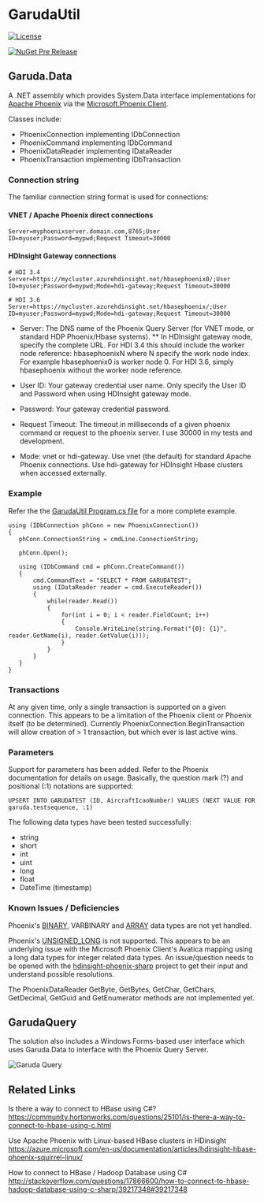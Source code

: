 # GarudaUtil

[![License](https://img.shields.io/badge/license-APACHE-red.svg)](http://www.apache.org/licenses/LICENSE-2.0)

[![NuGet Pre Release](https://img.shields.io/nuget/vpre/Garuda.Data.svg)](https://www.nuget.org/packages/Garuda.Data/)

## Garuda.Data

A .NET assembly which provides System.Data interface implementations for [Apache Phoenix](https://phoenix.apache.org/)
 via the [Microsoft.Phoenix.Client](https://www.nuget.org/packages/Microsoft.Phoenix.Client/).

 Classes include:

 * PhoenixConnection implementing IDbConnection
 * PhoenixCommand implementing IDbCommand
 * PhoenixDataReader implementing IDataReader
 * PhoenixTransaction implementing IDbTransaction

### Connection string

The familiar connection string format is used for connections:

#### VNET / Apache Phoenix direct connections

```
Server=myphoenixserver.domain.com,8765;User ID=myuser;Password=mypwd;Request Timeout=30000 
```

#### HDInsight Gateway connections

```
# HDI 3.4
Server=https://mycluster.azurehdinsight.net/hbasephoenix0/;User ID=myuser;Password=mypwd;Mode=hdi-gateway;Request Timeout=30000

# HDI 3.6
Server=https://mycluster.azurehdinsight.net/hbasephoenix/;User ID=myuser;Password=mypwd;Mode=hdi-gateway;Request Timeout=30000
```

* Server: The DNS name of the Phoenix Query Server (for VNET mode, or standard HDP Phoenix/Hbase systems). 
** In HDInsight gateway mode, specify the complete URL. For HDI 3.4 this should include the worker node reference: hbasephoenixN where N specify the work node index. For example hbasephoenix0 is worker node 0. For HDI 3.6, simply hbasephoenix without the worker node reference.

* User ID: Your gateway credential user name. Only specify the User ID and Password when using HDInsight gateway mode.

* Password: Your gateway credential password.

* Request Timeout: The timeout in milliseconds of a given phoenix command or request to the phoenix server. I use 30000 in my tests and development.

* Mode: vnet or hdi-gateway. Use vnet (the default) for standard Apache Phoenix connections. Use hdi-gateway for HDInsight Hbase clusters when accessed externally.

### Example

 Refer the the [GarudaUtil Program.cs file](https://github.com/dwdii/GarudaUtil/blob/master/GarudaUtil/Program.cs) for a more complete example.

 ```{csharp}
using (IDbConnection phConn = new PhoenixConnection())
{
    phConn.ConnectionString = cmdLine.ConnectionString;

    phConn.Open();

    using (IDbCommand cmd = phConn.CreateCommand())
    {
        cmd.CommandText = "SELECT * FROM GARUDATEST";
        using (IDataReader reader = cmd.ExecuteReader())
        {
            while(reader.Read())
            {
                for(int i = 0; i < reader.FieldCount; i++)
                {
                    Console.WriteLine(string.Format("{0}: {1}", reader.GetName(i), reader.GetValue(i)));
                }
            }
        }
    }                        
}
```
 
### Transactions

At any given time, only a single transaction is supported on a given connection.  This appears to be a limitation of 
the Phoenix client or Phoenix itself (to be determined). Currently PhoenixConnection.BeginTransaction will allow creation
of > 1 transaction, but which ever is last active wins.

### Parameters

Support for parameters has been added. Refer to the Phoenix documentation for details on usage. Basically,
the question mark (?) and positional (:1) notations are supported:
 
```
UPSERT INTO GARUDATEST (ID, AircraftIcaoNumber) VALUES (NEXT VALUE FOR garuda.testsequence, :1)
```
 
The following data types have been tested successfully:

* string
* short
* int
* uint
* long
* float
* DateTime (timestamp)

### Known Issues / Deficiencies

Phoenix's [BINARY](https://phoenix.apache.org/language/datatypes.html#binary_type), VARBINARY and 
[ARRAY](https://phoenix.apache.org/array_type.html) data types are 
not yet handled. 

Phoenix's [UNSIGNED_LONG](https://phoenix.apache.org/language/datatypes.html#unsigned_long_type) is not supported. 
This appears to be an underlying issue with the Microsoft Phoenix Client's Avatica mapping using a long data types
for integer related data types. An issue/question needs to be opened with the [hdinsight-phoenix-sharp](https://github.com/Azure/hdinsight-phoenix-sharp)
project to get their input and understand possible resolutions.

The PhoenixDataReader GetByte, GetBytes, GetChar, GetChars, GetDecimal, GetGuid and 
GetEnumerator methods are not implemented yet.


## GarudaQuery

The solution also includes a Windows Forms-based user interface which uses Garuda.Data to interface
with the Phoenix Query Server. 

![Garuda Query](http://dwdii.github.io/img/GarudaQueryScreenshot.png)

## Related Links

Is there a way to connect to HBase using C#? 
https://community.hortonworks.com/questions/25101/is-there-a-way-to-connect-to-hbase-using-c.html

Use Apache Phoenix with Linux-based HBase clusters in HDinsight
https://azure.microsoft.com/en-us/documentation/articles/hdinsight-hbase-phoenix-squirrel-linux/

How to connect to HBase / Hadoop Database using C#
http://stackoverflow.com/questions/17866600/how-to-connect-to-hbase-hadoop-database-using-c-sharp/39217348#39217348


